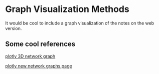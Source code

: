 # Graph Visualization Methods
It would be cool to include a graph visualization of the notes on the web version.

## Some cool references
[plotly 3D network graph](https://plotly.com/python/v3/3d-network-graph/)


[plotly new network graphs page](https://plotly.com/python/network-graphs/)




